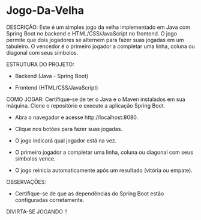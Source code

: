 # Jogo-Da-Velha

DESCRIÇÃO:
Este é um simples jogo da velha implementado em Java com Spring Boot no backend e HTML/CSS/JavaScript no frontend. O jogo permite que dois jogadores se alternem para fazer suas jogadas em um tabuleiro. O vencedor é o primeiro jogador a completar uma linha, coluna ou diagonal com seus símbolos.

ESTRUTURA DO PROJETO:

- Backend (Java - Spring Boot)

- Frontend (HTML/CSS/JavaScript)

COMO JOGAR: Certifique-se de ter o Java e o Maven instalados em sua máquina. Clone o repositório e execute a aplicação Spring Boot.

- Abra o navegador e acesse http://localhost:8080.

- Clique nos botões para fazer suas jogadas.

- O jogo indicará qual jogador está na vez.

- O primeiro jogador a completar uma linha, coluna ou diagonal com seus símbolos vence.

- O jogo reinicia automaticamente após um resultado (vitória ou empate).

OBSERVAÇÕES:

- Certifique-se de que as dependências do Spring Boot estão configuradas corretamente.

DIVIRTA-SE JOGANDO !!
